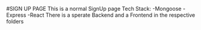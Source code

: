 #SIGN UP PAGE
This is a normal SignUp page
Tech Stack:
-Mongoose
-Express
-React
There is a sperate Backend and a Frontend in the respective folders